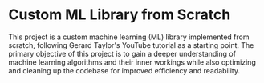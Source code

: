 # Custom ML Library from Scratch

This project is a custom machine learning (ML) library implemented from scratch, following Gerard Taylor's YouTube tutorial as a starting point. The primary objective of this project is to gain a deeper understanding of machine learning algorithms and their inner workings while also optimizing and cleaning up the codebase for improved efficiency and readability.
